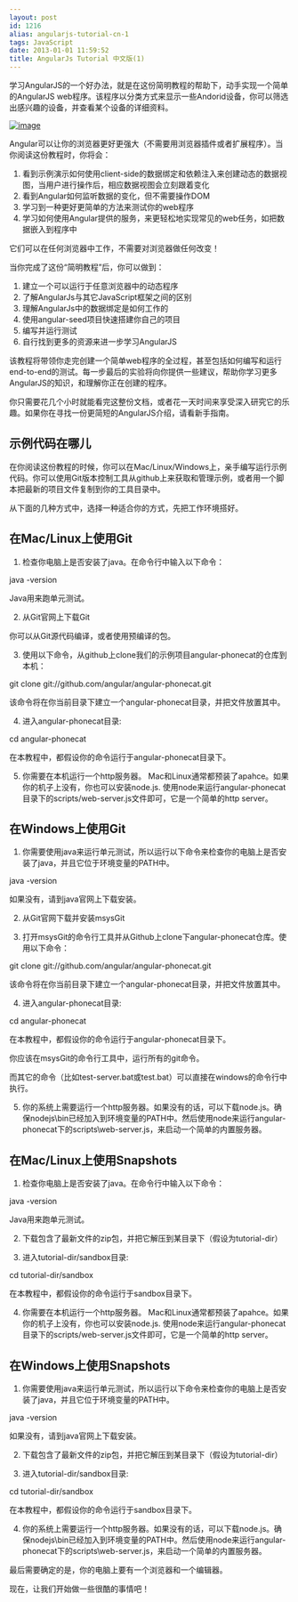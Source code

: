 ```yaml
---
layout: post
id: 1216
alias: angularjs-tutorial-cn-1
tags: JavaScript
date: 2013-01-01 11:59:52
title: AngularJs Tutorial 中文版(1)
---
```


学习AngularJS的一个好办法，就是在这份简明教程的帮助下，动手实现一个简单的AngularJS web程序。该程序以分类方式来显示一些Andorid设备，你可以筛选出感兴趣的设备，并查看某个设备的详细资料。

[![image](http://freewind.me/wp-content/uploads/2013/01/image.png "image")](http://freewind.me/wp-content/uploads/2013/01/image.png)

 

Angular可以让你的浏览器更好更强大（不需要用浏览器插件或者扩展程序）。当你阅读这份教程时，你将会：

1.  看到示例演示如何使用client-side的数据绑定和依赖注入来创建动态的数据视图，当用户进行操作后，相应数据视图会立刻跟着变化
2.  看到Angular如何监听数据的变化，但不需要操作DOM
3.  学习到一种更好更简单的方法来测试你的web程序
4.  学习如何使用Angular提供的服务，来更轻松地实现常见的web任务，如把数据嵌入到程序中

它们可以在任何浏览器中工作，不需要对浏览器做任何改变！

当你完成了这份“简明教程”后，你可以做到：

1.  建立一个可以运行于任意浏览器中的动态程序
2.  了解AngularJs与其它JavaScript框架之间的区别
3.  理解AngularJs中的数据绑定是如何工作的
4.  使用angular-seed项目快速搭建你自己的项目
5.  编写并运行测试
6.  自行找到更多的资源来进一步学习AngularJS

该教程将带领你走完创建一个简单web程序的全过程，甚至包括如何编写和运行end-to-end的测试。每一步最后的实验将向你提供一些建议，帮助你学习更多AngularJS的知识，和理解你正在创建的程序。

你只需要花几个小时就能看完这整份文档，或者花一天时间来享受深入研究它的乐趣。如果你在寻找一份更简短的AngularJS介绍，请看新手指南。

## 示例代码在哪儿

在你阅读这份教程的时候，你可以在Mac/Linux/Windows上，亲手编写运行示例代码。你可以使用Git版本控制工具从github上来获取和管理示例，或者用一个脚本把最新的项目文件复制到你的工具目录中。

从下面的几种方式中，选择一种适合你的方式，先把工作环境搭好。

## 在Mac/Linux上使用Git

1. 检查你电脑上是否安装了java。在命令行中输入以下命令：

<div class="mycode">java -version</div>

Java用来跑单元测试。

2. 从Git官网上下载Git

你可以从Git源代码编译，或者使用预编译的包。

3. 使用以下命令，从github上clone我们的示例项目angular-phonecat的仓库到本机：

git clone git://github.com/angular/angular-phonecat.git   
  
该命令将在你当前目录下建立一个angular-phonecat目录，并把文件放置其中。

4. 进入angular-phonecat目录:

cd angular-phonecat   
  
在本教程中，都假设你的命令运行于angular-phonecat目录下。

5. 你需要在本机运行一个http服务器。 Mac和Linux通常都预装了apahce。如果你的机子上没有，你也可以安装node.js. 使用node来运行angular-phonecat目录下的scripts/web-server.js文件即可，它是一个简单的http server。

## 在Windows上使用Git

1. 你需要使用java来运行单元测试，所以运行以下命令来检查你的电脑上是否安装了java，并且它位于环境变量的PATH中。

<div class="mycode">java -version</div>
<p>   
如果没有，请到java官网上下载安装。

2. 从Git官网下载并安装msysGit

3. 打开msysGit的命令行工具并从Github上clone下angular-phonecat仓库。使用以下命令：

<div class="mycode">git clone git://github.com/angular/angular-phonecat.git</div>

该命令将在你当前目录下建立一个angular-phonecat目录，并把文件放置其中。

4. 进入angular-phonecat目录:

<div class="mycode">cd angular-phonecat</div>
<p>   
在本教程中，都假设你的命令运行于angular-phonecat目录下。

你应该在msysGit的命令行工具中，运行所有的git命令。

而其它的命令（比如test-server.bat或test.bat）可以直接在windows的命令行中执行。

5. 你的系统上需要运行一个http服务器。如果没有的话，可以下载node.js。确保nodejs\bin已经加入到环境变量的PATH中。然后使用node来运行angular-phonecat下的scripts\web-server.js，来启动一个简单的内置服务器。

## 在Mac/Linux上使用Snapshots

1. 检查你电脑上是否安装了java。在命令行中输入以下命令：

<div class="mycode">java -version</div>

Java用来跑单元测试。

2. 下载包含了最新文件的zip包，并把它解压到某目录下（假设为tutorial-dir）

3. 进入tutorial-dir/sandbox目录:

cd tutorial-dir/sandbox

在本教程中，都假设你的命令运行于sandbox目录下。

4. 你需要在本机运行一个http服务器。 Mac和Linux通常都预装了apahce。如果你的机子上没有，你也可以安装node.js. 使用node来运行angular-phonecat目录下的scripts/web-server.js文件即可，它是一个简单的http server。

## 在Windows上使用Snapshots

1. 你需要使用java来运行单元测试，所以运行以下命令来检查你的电脑上是否安装了java，并且它位于环境变量的PATH中。

java -version   
  
如果没有，请到java官网上下载安装。

2. 下载包含了最新文件的zip包，并把它解压到某目录下（假设为tutorial-dir）

3. 进入tutorial-dir/sandbox目录:

cd tutorial-dir/sandbox   
  
在本教程中，都假设你的命令运行于sandbox目录下。

4. 你的系统上需要运行一个http服务器。如果没有的话，可以下载node.js。确保nodejs\bin已经加入到环境变量的PATH中。然后使用node来运行angular-phonecat下的scripts\web-server.js，来启动一个简单的内置服务器。

最后需要确定的是，你的电脑上要有一个浏览器和一个编辑器。

现在，让我们开始做一些很酷的事情吧！
